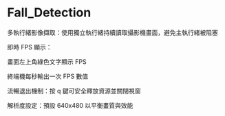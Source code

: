 # Fall_Detection

多執行緒影像擷取：使用獨立執行緒持續讀取攝影機畫面，避免主執行緒被阻塞

即時 FPS 顯示：

畫面左上角綠色文字顯示 FPS

終端機每秒輸出一次 FPS 數值

流暢退出機制：按 q 鍵可安全釋放資源並關閉視窗

解析度設定：預設 640x480 以平衡畫質與效能